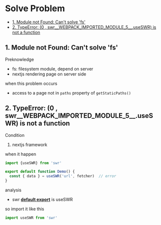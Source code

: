 # Solve Problem

- [1. Module not Found: Can't solve 'fs'](#1-module-not-found-cant-solve-fs)
- [2. TypeError: (0 , swr\_\_WEBPACK\_IMPORTED\_MODULE\_5\_\_.useSWR) is not a function](#2-typeerror-0--swr__webpack_imported_module_5__useswr-is-not-a-function)

## 1. Module not Found: Can't solve 'fs'

Preknowledge

- fs: filesystem module, depend on server
- nextjs rendering page on server side

when this problem occurs

- access to a page not in `paths` property of `getStaticPaths()`

## 2. TypeError: (0 , swr__WEBPACK_IMPORTED_MODULE_5__.useSWR) is not a function

Condition

1. nextjs framework

when it happen

```js
import {useSWR} from 'swr'

export default function Demo() {
  const { data } = useSWR('url', fetcher)  // error
}
```

analysis

- swr [**default export**](JavaScript_Module_Import.md#default-import) is useSWR

so import it like this

```js
import useSWR from 'swr'
```
